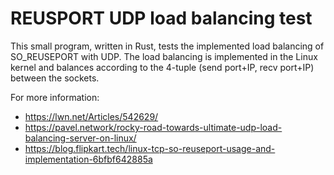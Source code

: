 # REUSPORT UDP load balancing test
This small program, written in Rust, tests the implemented load balancing of SO_REUSEPORT with UDP. 
The load balancing is implemented in the Linux kernel and balances according to the 4-tuple (send port+IP, recv port+IP) between the sockets.

For more information:
- https://lwn.net/Articles/542629/
- https://pavel.network/rocky-road-towards-ultimate-udp-load-balancing-server-on-linux/
- https://blog.flipkart.tech/linux-tcp-so-reuseport-usage-and-implementation-6bfbf642885a
